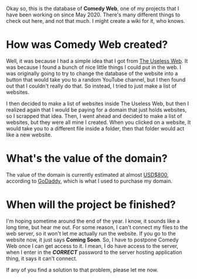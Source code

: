 Okay so, this is the database of **Comedy Web**, one of my projects that I have been working on since May 2020. There's many different things to check out here, and not that much. I might create a wiki for it, who knows.

# How was Comedy Web created?
Well, it was because I had a simple idea that I got from [The Useless Web](https://theuselessweb.com/). It was because I found a bunch of nice little things I could put in the web. I was originally going to try to change the database of the website into a button that would take you to a random YouTube channel, but I then found out that I couldn't really do that. So instead, I tried to just make a list of websites.

I then decided to make a list of websites inside The Useless Web, but then I realized again that I would be paying for a domain that just holds websites, so I scrapped that idea. Then, I went ahead and decided to make a list of websites, but they were all mine I created. When you clicked on a website, It would take you to a different file inside a folder, then that folder would act like a new website.

# What's the value of the domain?
The value of the domain is currently estimated at almost [USD$800](https://www.godaddy.com/domain-value-appraisal/appraisal/?isc=goodba003&checkAvail=1&tmskey=&domainToCheck=comedy-web.com), according to [GoDaddy](https://www.godaddy.com/), which is what I used to purchase my domain.

# When will the project be finished?
I'm hoping sometime around the end of the year. I know, it sounds like a long time, but hear me out. For some reason, I can't connect my files to the web server, so it won't let me actually run the website. If you go to the website now, it just says **Coming Soon**. So, I have to postpone Comedy Web once I can get access to it. I mean, I do have access to the server, when I enter in the **_CORRECT_** password to the server hosting application thing, it says it can't connect.

If any of you find a solution to that problem, please let me now.
